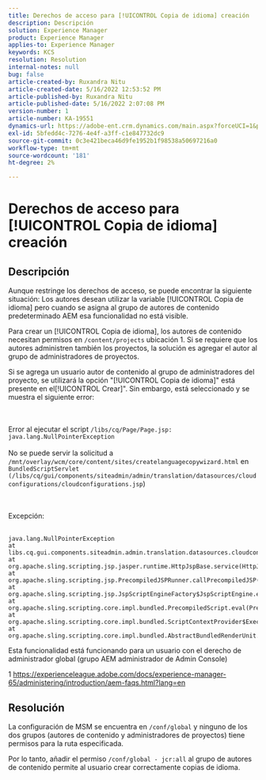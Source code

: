 ```yaml
---
title: Derechos de acceso para [!UICONTROL Copia de idioma] creación
description: Descripción
solution: Experience Manager
product: Experience Manager
applies-to: Experience Manager
keywords: KCS
resolution: Resolution
internal-notes: null
bug: false
article-created-by: Ruxandra Nitu
article-created-date: 5/16/2022 12:53:52 PM
article-published-by: Ruxandra Nitu
article-published-date: 5/16/2022 2:07:08 PM
version-number: 1
article-number: KA-19551
dynamics-url: https://adobe-ent.crm.dynamics.com/main.aspx?forceUCI=1&pagetype=entityrecord&etn=knowledgearticle&id=2e4a6f36-17d5-ec11-a7b5-000d3a37750e
exl-id: 5bfedd4c-7276-4e4f-a3ff-c1e847732dc9
source-git-commit: 0c3e421beca46d9fe1952b1f98538a50697216a0
workflow-type: tm+mt
source-wordcount: '181'
ht-degree: 2%

---
```


# Derechos de acceso para [!UICONTROL Copia de idioma] creación

## Descripción


Aunque restringe los derechos de acceso, se puede encontrar la siguiente situación: Los autores desean utilizar la variable [!UICONTROL Copia de idioma] pero cuando se asigna al grupo de autores de contenido predeterminado AEM esa funcionalidad no está visible.

Para crear un [!UICONTROL Copia de idioma], los autores de contenido necesitan permisos en `/content/projects` ubicación 1. Si se requiere que los autores administren también los proyectos, la solución es agregar el autor al grupo de administradores de proyectos.

Si se agrega un usuario autor de contenido al grupo de administradores del proyecto, se utilizará la opción &quot;[!UICONTROL Copia de idioma]&quot; está presente en el[!UICONTROL Crear]&quot;. Sin embargo, está seleccionado y se muestra el siguiente error:


<br><br>Error al ejecutar el script `/libs/cq/Page/Page.jsp: java.lang.NullPointerException`<br><br>
No se puede servir la solicitud a `/mnt/overlay/wcm/core/content/sites/createlanguagecopywizard.html` en `BundledScriptServlet (/libs/cq/gui/components/siteadmin/admin/translation/datasources/cloudconfigurations/cloudconfigurations.jsp`)

<br><br>Excepción:<br><br>

```
java.lang.NullPointerException
at libs.cq.gui.components.siteadmin.admin.translation.datasources.cloudconfigurations.cloudconfigurations__002e__jsp._jspService(cloudconfigurations__002e__jsp.java:183)
at org.apache.sling.scripting.jsp.jasper.runtime.HttpJspBase.service(HttpJspBase.java:70)
at org.apache.sling.scripting.jsp.PrecompiledJSPRunner.callPrecompiledJSP(PrecompiledJSPRunner.java:72)
at org.apache.sling.scripting.jsp.JspScriptEngineFactory$JspScriptEngine.eval(JspScriptEngineFactory.java:583)
at org.apache.sling.scripting.core.impl.bundled.PrecompiledScript.eval(PrecompiledScript.java:56)
at org.apache.sling.scripting.core.impl.bundled.ScriptContextProvider$ExecutableContext.eval(ScriptContextProvider.java:170)
at org.apache.sling.scripting.core.impl.bundled.AbstractBundledRenderUnit.eval(AbstractBundledRenderUnit.java:135)
```




Esta funcionalidad está funcionando para un usuario con el derecho de administrador global (grupo AEM administrador de Admin Console)



1 https://experienceleague.adobe.com/docs/experience-manager-65/administering/introduction/aem-faqs.html?lang=en


## Resolución


La configuración de MSM se encuentra en `/conf/global` y ninguno de los dos grupos (autores de contenido y administradores de proyectos) tiene permisos para la ruta especificada.

Por lo tanto, añadir el permiso `/conf/global - jcr:all` al grupo de autores de contenido permite al usuario crear correctamente copias de idioma.
